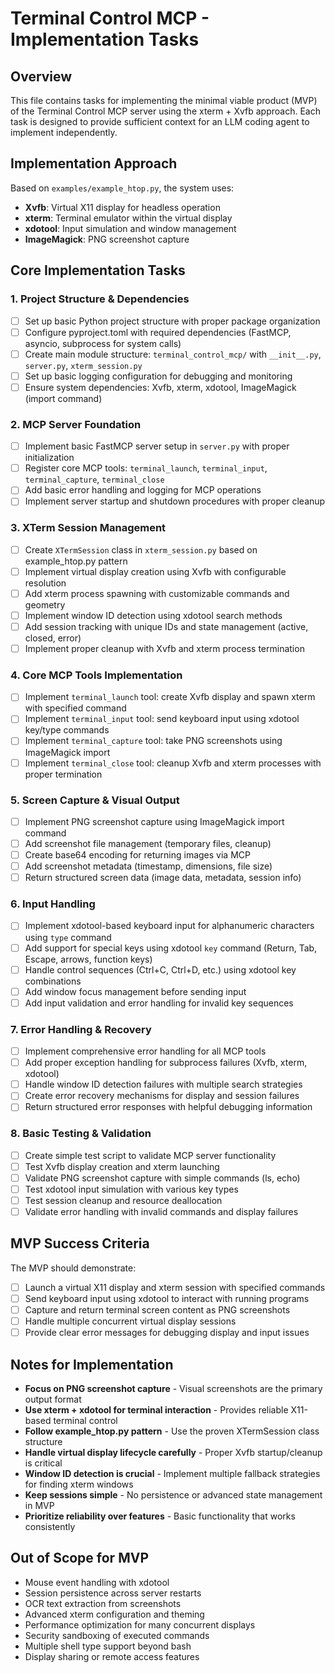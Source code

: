# Terminal Control MCP - Implementation Tasks

## Overview
This file contains tasks for implementing the minimal viable product (MVP) of the Terminal Control MCP server using the xterm + Xvfb approach. Each task is designed to provide sufficient context for an LLM coding agent to implement independently.

## Implementation Approach
Based on `examples/example_htop.py`, the system uses:
- **Xvfb**: Virtual X11 display for headless operation
- **xterm**: Terminal emulator within the virtual display
- **xdotool**: Input simulation and window management
- **ImageMagick**: PNG screenshot capture

## Core Implementation Tasks

### 1. Project Structure & Dependencies
- [ ] Set up basic Python project structure with proper package organization
- [ ] Configure pyproject.toml with required dependencies (FastMCP, asyncio, subprocess for system calls)
- [ ] Create main module structure: `terminal_control_mcp/` with `__init__.py`, `server.py`, `xterm_session.py`
- [ ] Set up basic logging configuration for debugging and monitoring
- [ ] Ensure system dependencies: Xvfb, xterm, xdotool, ImageMagick (import command)

### 2. MCP Server Foundation
- [ ] Implement basic FastMCP server setup in `server.py` with proper initialization
- [ ] Register core MCP tools: `terminal_launch`, `terminal_input`, `terminal_capture`, `terminal_close`
- [ ] Add basic error handling and logging for MCP operations
- [ ] Implement server startup and shutdown procedures with proper cleanup

### 3. XTerm Session Management
- [ ] Create `XTermSession` class in `xterm_session.py` based on example_htop.py pattern
- [ ] Implement virtual display creation using Xvfb with configurable resolution
- [ ] Add xterm process spawning with customizable commands and geometry
- [ ] Implement window ID detection using xdotool search methods
- [ ] Add session tracking with unique IDs and state management (active, closed, error)
- [ ] Implement proper cleanup with Xvfb and xterm process termination

### 4. Core MCP Tools Implementation
- [ ] Implement `terminal_launch` tool: create Xvfb display and spawn xterm with specified command
- [ ] Implement `terminal_input` tool: send keyboard input using xdotool key/type commands
- [ ] Implement `terminal_capture` tool: take PNG screenshots using ImageMagick import
- [ ] Implement `terminal_close` tool: cleanup Xvfb and xterm processes with proper termination

### 5. Screen Capture & Visual Output
- [ ] Implement PNG screenshot capture using ImageMagick import command
- [ ] Add screenshot file management (temporary files, cleanup)
- [ ] Create base64 encoding for returning images via MCP
- [ ] Add screenshot metadata (timestamp, dimensions, file size)
- [ ] Return structured screen data (image data, metadata, session info)

### 6. Input Handling
- [ ] Implement xdotool-based keyboard input for alphanumeric characters using `type` command
- [ ] Add support for special keys using xdotool `key` command (Return, Tab, Escape, arrows, function keys)
- [ ] Handle control sequences (Ctrl+C, Ctrl+D, etc.) using xdotool key combinations
- [ ] Add window focus management before sending input
- [ ] Add input validation and error handling for invalid key sequences

### 7. Error Handling & Recovery
- [ ] Implement comprehensive error handling for all MCP tools
- [ ] Add proper exception handling for subprocess failures (Xvfb, xterm, xdotool)
- [ ] Handle window ID detection failures with multiple search strategies
- [ ] Create error recovery mechanisms for display and session failures
- [ ] Return structured error responses with helpful debugging information

### 8. Basic Testing & Validation
- [ ] Create simple test script to validate MCP server functionality
- [ ] Test Xvfb display creation and xterm launching
- [ ] Validate PNG screenshot capture with simple commands (ls, echo)
- [ ] Test xdotool input simulation with various key types
- [ ] Test session cleanup and resource deallocation
- [ ] Validate error handling with invalid commands and display failures

## MVP Success Criteria

The MVP should demonstrate:
- [ ] Launch a virtual X11 display and xterm session with specified commands
- [ ] Send keyboard input using xdotool to interact with running programs
- [ ] Capture and return terminal screen content as PNG screenshots
- [ ] Handle multiple concurrent virtual display sessions
- [ ] Provide clear error messages for debugging display and input issues

## Notes for Implementation

- **Focus on PNG screenshot capture** - Visual screenshots are the primary output format
- **Use xterm + xdotool for terminal interaction** - Provides reliable X11-based terminal control
- **Follow example_htop.py pattern** - Use the proven XTermSession class structure
- **Handle virtual display lifecycle carefully** - Proper Xvfb startup/cleanup is critical
- **Window ID detection is crucial** - Implement multiple fallback strategies for finding xterm windows
- **Keep sessions simple** - No persistence or advanced state management in MVP
- **Prioritize reliability over features** - Basic functionality that works consistently

## Out of Scope for MVP

- Mouse event handling with xdotool
- Session persistence across server restarts
- OCR text extraction from screenshots
- Advanced xterm configuration and theming
- Performance optimization for many concurrent displays
- Security sandboxing of executed commands
- Multiple shell type support beyond bash
- Display sharing or remote access features